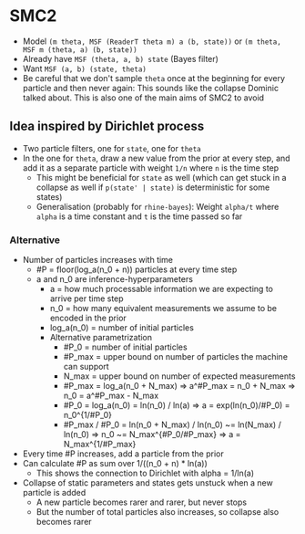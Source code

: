 # SMC2

* Model `(m theta, MSF (ReaderT theta m) a (b, state))` or `(m theta, MSF m (theta, a) (b, state))`
* Already have `MSF (theta, a, b) state` (Bayes filter)
* Want `MSF (a, b) (state, theta)`
* Be careful that we don't sample `theta` once at the beginning for every particle and then never again:
  This sounds like the collapse Dominic talked about.
  This is also one of the main aims of SMC2 to avoid

## Idea inspired by Dirichlet process

* Two particle filters, one for `state`, one for `theta`
* In the one for `theta`, draw a new value from the prior at every step,
  and add it as a separate particle with weight `1/n` where `n` is the time step
  * This might be beneficial for `state` as well (which can get stuck in a collapse as well if `p(state' | state)` is deterministic for some states)
  * Generalisation (probably for `rhine-bayes`): Weight `alpha/t` where `alpha` is a time constant and `t` is the time passed so far

### Alternative

* Number of particles increases with time
  * #P = floor(log_a(n_0 + n)) particles at every time step
  * a and n_0 are inference-hyperparameters
    * a = how much processable information we are expecting to arrive per time step
    * n_0 = how many equivalent measurements we assume to be encoded in the prior
    * log_a(n_0) = number of initial particles
    * Alternative parametrization
      * #P_0 = number of initial particles
      * #P_max = upper bound on number of particles the machine can support
      * N_max = upper bound on number of expected measurements
      * #P_max = log_a(n_0 + N_max) => a^#P_max = n_0 + N_max => n_0 = a^#P_max - N_max
      * #P_0 = log_a(n_0) = ln(n_0) / ln(a) => a = exp(ln(n_0)/#P_0) = n_0^{1/#P_0}
      * #P_max / #P_0 = ln(n_0 + N_max) / ln(n_0) ~= ln(N_max) / ln(n_0) => n_0 ~= N_max^{#P_0/#P_max} => a = N_max^{1/#P_max}
* Every time #P increases, add a particle from the prior
* Can calculate #P as sum over 1/((n_0 + n) * ln(a))
  * This shows the connection to Dirichlet with alpha = 1/ln(a)
* Collapse of static parameters and states gets unstuck when a new particle is added
  * A new particle becomes rarer and rarer, but never stops
  * But the number of total particles also increases, so collapse also becomes rarer
